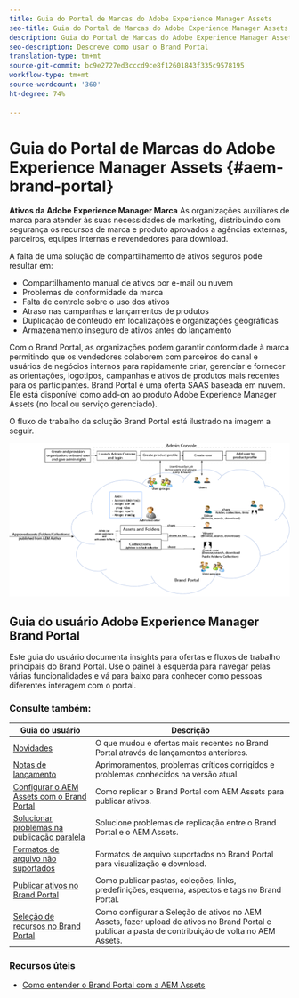 ```yaml
---
title: Guia do Portal de Marcas do Adobe Experience Manager Assets
seo-title: Guia do Portal de Marcas do Adobe Experience Manager Assets
description: Guia do Portal de Marcas do Adobe Experience Manager Assets
seo-description: Descreve como usar o Brand Portal
translation-type: tm+mt
source-git-commit: bc9e2727ed3cccd9ce8f12601843f335c9578195
workflow-type: tm+mt
source-wordcount: '360'
ht-degree: 74%

---
```



# Guia do Portal de Marcas do Adobe Experience Manager Assets {#aem-brand-portal}

**Ativos da Adobe Experience Manager Marca** As organizações auxiliares de marca para atender às suas necessidades de marketing, distribuindo com segurança os recursos de marca e produto aprovados a agências externas, parceiros, equipes internas e revendedores para download.

A falta de uma solução de compartilhamento de ativos seguros pode resultar em:

* Compartilhamento manual de ativos por e-mail ou nuvem
* Problemas de conformidade da marca
* Falta de controle sobre o uso dos ativos
* Atraso nas campanhas e lançamentos de produtos
* Duplicação de conteúdo em localizações e organizações geográficas
* Armazenamento inseguro de ativos antes do lançamento

Com o Brand Portal, as organizações podem garantir conformidade à marca permitindo que os vendedores colaborem com parceiros do canal e usuários de negócios internos para rapidamente criar, gerenciar e fornecer as orientações, logotipos, campanhas e ativos de produtos mais recentes para os participantes.
Brand Portal é uma oferta SAAS baseada em nuvem. Ele está disponível como add-on ao produto Adobe Experience Manager Assets (no local ou serviço gerenciado).

O fluxo de trabalho da solução Brand Portal está ilustrado na imagem a seguir.

![](assets/BPWorkflow1.png)

## Guia do usuário Adobe Experience Manager Brand Portal

Este guia do usuário documenta insights para ofertas e fluxos de trabalho principais do Brand Portal. Use o painel à esquerda para navegar pelas várias funcionalidades e vá para baixo para conhecer como pessoas diferentes interagem com o portal.

### Consulte também:

| Guia do usuário | Descrição |
|--- |---|
| [Novidades](whats-new.md) | O que mudou e ofertas mais recentes no Brand Portal através de lançamentos anteriores. |
| [Notas de lançamento](brand-portal-release-notes.md) | Aprimoramentos, problemas críticos corrigidos e problemas conhecidos na versão atual. |
| [Configurar o AEM Assets com o Brand Portal](../using/configure-aem-assets-with-brand-portal.md) | Como replicar o Brand Portal com AEM Assets para publicar ativos. |
| [Solucionar problemas na publicação paralela](troubleshoot-parallel-publishing.md) | Solucione problemas de replicação entre o Brand Portal e o AEM Assets. |
| [Formatos de arquivo não suportados](brand-portal-supported-formats.md) | Formatos de arquivo suportados no Brand Portal para visualização e download. |
| [Publicar ativos no Brand Portal](brand-portal-sharing-folders.md) | Como publicar pastas, coleções, links, predefinições, esquema, aspectos e tags no Brand Portal. |
| [Seleção de recursos no Brand Portal](brand-portal-asset-sourcing.md) | Como configurar a Seleção de ativos no AEM Assets, fazer upload de ativos no Brand Portal e publicar a pasta de contribuição de volta no AEM Assets. |

### Recursos úteis

* [Como entender o Brand Portal com a AEM Assets](https://docs.adobe.com/content/help/br/experience-manager-brand-portal/using/home.html)
